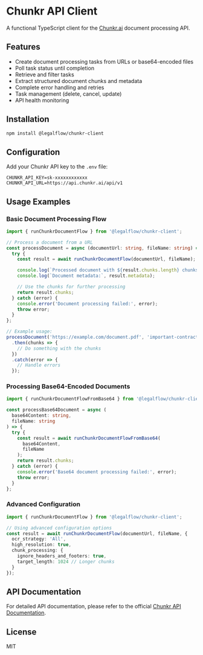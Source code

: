 # Chunkr API Client

A functional TypeScript client for the [Chunkr.ai](https://chunkr.ai) document processing API.

## Features

- Create document processing tasks from URLs or base64-encoded files
- Poll task status until completion
- Retrieve and filter tasks
- Extract structured document chunks and metadata
- Complete error handling and retries
- Task management (delete, cancel, update)
- API health monitoring

## Installation

```bash
npm install @legalflow/chunkr-client
```

## Configuration

Add your Chunkr API key to the `.env` file:

```env
CHUNKR_API_KEY=sk-xxxxxxxxxxxx
CHUNKR_API_URL=https://api.chunkr.ai/api/v1
```

## Usage Examples

### Basic Document Processing Flow

```typescript
import { runChunkrDocumentFlow } from '@legalflow/chunkr-client';

// Process a document from a URL
const processDocument = async (documentUrl: string, fileName: string) => {
  try {
    const result = await runChunkrDocumentFlow(documentUrl, fileName);

    console.log(`Processed document with ${result.chunks.length} chunks`);
    console.log(`Document metadata:`, result.metadata);

    // Use the chunks for further processing
    return result.chunks;
  } catch (error) {
    console.error('Document processing failed:', error);
    throw error;
  }
};

// Example usage:
processDocument('https://example.com/document.pdf', 'important-contract.pdf')
  .then(chunks => {
    // Do something with the chunks
  })
  .catch(error => {
    // Handle errors
  });
```

### Processing Base64-Encoded Documents

```typescript
import { runChunkrDocumentFlowFromBase64 } from '@legalflow/chunkr-client';

const processBase64Document = async (
  base64Content: string,
  fileName: string
) => {
  try {
    const result = await runChunkrDocumentFlowFromBase64(
      base64Content,
      fileName
    );
    return result.chunks;
  } catch (error) {
    console.error('Base64 document processing failed:', error);
    throw error;
  }
};
```

### Advanced Configuration

```typescript
import { runChunkrDocumentFlow } from '@legalflow/chunkr-client';

// Using advanced configuration options
const result = await runChunkrDocumentFlow(documentUrl, fileName, {
  ocr_strategy: 'All',
  high_resolution: true,
  chunk_processing: {
    ignore_headers_and_footers: true,
    target_length: 1024 // Longer chunks
  }
});
```

## API Documentation

For detailed API documentation, please refer to the official [Chunkr API Documentation](https://docs.chunkr.ai).

## License

MIT 